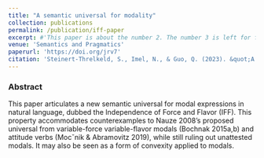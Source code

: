 ```yaml
---
title: "A semantic universal for modality"
collection: publications
permalink: /publication/iff-paper
excerpt: #'This paper is about the number 2. The number 3 is left for future work.' date: 
venue: 'Semantics and Pragmatics'
paperurl: 'https://doi.org/jrv7'
citation: 'Steinert-Threlkeld, S., Imel, N., & Guo, Q. (2023). &quot;A semantic universal for modality.&quot; <i>Semantics and Pragmatics </i>, 16, 1:EA-1:EA. https://doi.org/10.3765/sp.16.1'
---
```


### Abstract

This paper articulates a new semantic universal for modal expressions in natural language, dubbed the Independence of Force and Flavor (IFF). This property accommodates counterexamples to Nauze 2008’s proposed universal from variable-force variable-flavor modals (Bochnak 2015a,b) and attitude verbs (Mocˇnik & Abramovitz 2019), while still ruling out unattested modals. It may also be seen as a form of convexity applied to modals.
